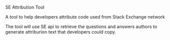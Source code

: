 SE Attribution Tool

A tool to help developers attribute code
used from Stack Exchange network 


The tool will use SE api to retrieve
the questions and answers authors to
generate attriburion text that
developers could copy.
